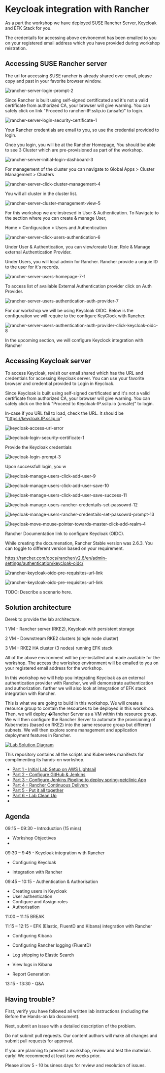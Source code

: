 # Keycloak integration with Rancher



As a part the workshop we have deployed SUSE Rancher Server, Keycloak and EFK Stack for you.

The credentails for accessing above environemnt has been emailed to you on your registered email address which you have provided during workshop reistration.





## Accessing SUSE Rancher server

The url for accessing SUSE rancher is already shared over email, please copy and past in your favorite browser window.



![rancher-server-login-prompt-2](../images/rancher-server-login-prompt-2-1645004752972.jpg)



Since Rancher is built using self-signed certificated and it's not a valid certificate from authorized CA, your browser will give warning. You can safely click on link "Proceed to rancher-IP.sslip.io (unsafe)" to login.



![rancher-server-login-security-certificate-1](../images/rancher-server-login-security-certificate-1-16450745768191.jpg)

Your Rancher credentials are email to you, so use the credential provided to login. 

Once you login, you will be at the Rancher Homepage, You should be able to see 3 Cluster which are pre-provisioned as part of the workshop.

![rancher-server-initial-login-dashboard-3](../images/rancher-server-initial-login-dashboard-3-16450749401012.jpg)

For management of the cluster you can navigate to Global Apps > Cluster Management > Clusters

![rancher-server-click-cluster-management-4](../images/rancher-server-click-cluster-management-4-16450749715183.jpg)

You will all cluster in the cluster list.

![rancher-server-cluster-management-view-5](../images/rancher-server-cluster-management-view-5-16450749978104.jpg)

For this workshop we are instresed in User & Authentication.  To Navigate to the section where you can create & manage User, 

Home > Configuration > Users and Authentication

![rancher-server-click-users-authentication-6](../images/rancher-server-click-users-authentication-6-16450750196325.jpg)



Under User & Authentication, you can view/create User, Role & Manage external Authentication Provider.  

Under Users, you will local admin for Rancher. Rancher provide a unquie ID to the user for it's records.

![rancher-server-users-homepage-7-1](../images/rancher-server-users-homepage-7-1.jpg)

To access list of available External Authentication provider click on Auth Provider. 

![rancher-server-users-authentication-auth-provider-7](../images/rancher-server-users-authentication-auth-provider-7.jpg)

For our workshop we will be using Keycloak OIDC. Below is the configuration we will require to the configure KeyClock with Rancher. 

![rancher-server-users-authentication-auth-provider-click-keycloak-oidc-8](../images/rancher-server-users-authentication-auth-provider-click-keycloak-oidc-8-16450758685396.jpg)



In the upcoming section, we will configure Keyclock integration with Rancher 

## Accessing Keycloak server

To access Keycloak, revisit our email shared which has the URL and credentials for accessing Keycloak server.  You can use your favorite browser and credential provided to Login in Keycloak. 

Since Keycloak is built using self-signed certificated and it's not a valid certificate from authorized CA, your browser will give warning. You can safely click on the link "Proceed to Keycloak-IP.sslip.io (unsafe)" to login.

In-case if you URL fail to load, check the URL. It should be "https://keycloak.IP.sslip.io"  

![keycloak-access-url-error](../images/keycloak-access-url-error.jpg)

![keycloak-login-security-certificate-1](../images/keycloak-login-security-certificate-1.jpg)

Provide the Keycloak credentials

![keycloak-login-prompt-3](../images/keycloak-login-prompt-3.jpg)

Upon successfull login, you w



![keycloak-manage-users-click-add-user-9](../images/keycloak-manage-users-click-add-user-9.jpg)



![keycloak-manage-users-click-add-user-save-10](../images/keycloak-manage-users-click-add-user-save-10.jpg)



![keycloak-manage-users-click-add-user-save-success-11](../images/keycloak-manage-users-click-add-user-save-success-11.jpg)



![keycloak-manage-users-rancher-credentails-set-passowrd-12](../images/keycloak-manage-users-rancher-credentails-set-passowrd-12.jpg)



![keycloak-manage-users-rancher-credentails-set-passowrd-prompt-13](../images/keycloak-manage-users-rancher-credentails-set-passowrd-prompt-13.jpg)



![keycloak-move-mouse-pointer-towards-master-click-add-realm-4](../images/keycloak-move-mouse-pointer-towards-master-click-add-realm-4.jpg)





Rancher Documentation link to configure Keycloak (OIDC). 

While creating the documenation, Rancher Stable version was 2.6.3. You can toggle to different version based on your requirement. 

https://rancher.com/docs/rancher/v2.6/en/admin-settings/authentication/keycloak-oidc/

![rancher-keycloak-oidc-pre-requisites-url-link](../images/rancher-keycloak-oidc-pre-requisites-url-link.jpg)

![rancher-keycloak-oidc-pre-requisites-url-link](../images/rancher-keycloak-oidc-pre-requisites-url-link-16451131964621.jpg)





























TODO: Describe a scenario here.

## Solution architecture

Derek to provide the lab architecture.

1 VM - Rancher server (RKE2), Keycloak with persistent storage 

2 VM - Downstream RKE2 clusters (single node cluster)

3 VM - RKE2 HA cluster (3 nodes) running EFK stack 

All of the above environment will be pre-installed and made available for the workshop. The access  the workshop environment will be emailed to you on your registered email address for the workshop.

In this workshop we will help you integrating Keycloak as an external authentication provider with Rancher, we will demonstrate authentication and authorization. further we will also look at integration of EFK stack integration with Rancher.

  

This is what we are going to build in this workshop. We will create a resource group to contain the resources to be deployed in this workshop. Then, we will deploy �Rancher Server as a VM within this resource group. We will then configure the Rancher Server to automate the provisioning of Kubernetes (based on RKE2) into the same resource group but different subnets. We will then explore some management and application deployment features in Rancher.

[![Lab Solution Diagram](https://github.com/vijaymlinux/rancher-on-azure-workshop/raw/main/docs/images/suse-rancher-lab-diagram.png)](https://github.com/vijaymlinux/rancher-on-azure-workshop/blob/main/docs/images/suse-rancher-lab-diagram.png)



This repository contains all the scripts and Kubernetes manifests for complimenting its hands-on workshop.

- [Part 1 - Initial Lab Setup on AWS Lightsail](./docs/part-1.md)
- [Part 2 - Configure GitHub & Jenkins](https://github.com/dsohk/rancher-devsecops-workshop/blob/main/docs/part-2.md)
- [Part 3 - Configure Jenkins Pipeline to deploy spring-petclinic App](https://github.com/dsohk/rancher-devsecops-workshop/blob/main/docs/part-3.md)
- [Part 4 - Rancher Continuous Delivery](https://github.com/dsohk/rancher-devsecops-workshop/blob/main/docs/part-4.md)
- [Part 5 - Put it all together](https://github.com/dsohk/rancher-devsecops-workshop/blob/main/docs/part-5.md)
- [Part 6 - Lab Clean Up](https://github.com/dsohk/rancher-devsecops-workshop/blob/main/docs/part-6.md)
- 

## Agenda

09:15 – 09:30 – Introduction (15 mins)

- Workshop Objectives
- 

09:30 – 9:45 - Keycloak integration with Rancher

- Configuring Keycloak

- Integration with Rancher

  

09:45 – 10:15 - Authentication & Authorisation

- Creating users in Keycloak
- User authentication
- Configure and Assign roles
- Authorisation

11:00 – 11:15 BREAK

11:15 – 12:15 – EFK (Elastic, FluentD and Kibana) integration with Rancher

- Configuring Kibana

- Configuring Rancher logging (FluentD)

- Log shipping to Elastic Search

- View logs in Kibana

- Report Generation

  

13:15 - 13:30 - Q&A



## Having trouble?

First, verify you have followed all written lab instructions (including the Before the Hands-on lab document).

Next, submit an issue with a detailed description of the problem.

Do not submit pull requests. Our content authors will make all changes and submit pull requests for approval.

If you are planning to present a workshop, review and test the materials early! We recommend at least two weeks prior.

Please allow 5 - 10 business days for review and resolution of issues.
